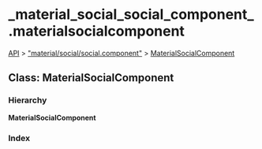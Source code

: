 # \_material\_social\_social\_component\_.materialsocialcomponent

[API](../../api-1.md) &gt; ["material/social/social.component"](../modules/_material_social_social_component_.md) &gt; [MaterialSocialComponent](_material_social_social_component_.materialsocialcomponent.md)

## Class: MaterialSocialComponent

### Hierarchy

**MaterialSocialComponent**

### Index

